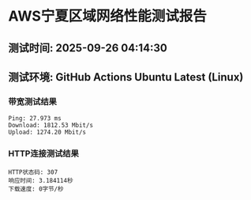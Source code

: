 # AWS宁夏区域网络性能测试报告
## 测试时间: 2025-09-26 04:14:30
## 测试环境: GitHub Actions Ubuntu Latest (Linux)

### 带宽测试结果
```
Ping: 27.973 ms
Download: 1812.53 Mbit/s
Upload: 1274.20 Mbit/s
```

### HTTP连接测试结果
```
HTTP状态码: 307
响应时间: 3.184114秒
下载速度: 0字节/秒
```

